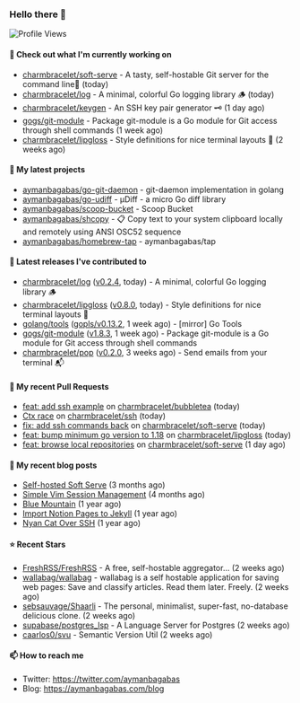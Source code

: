 ### Hello there 👋

![Profile Views](https://komarev.com/ghpvc/?username=aymanbagabas&label=PROFILE+VIEWS)

#### 👷 Check out what I'm currently working on

- [charmbracelet/soft-serve](https://github.com/charmbracelet/soft-serve) - A tasty, self-hostable Git server for the command line🍦 (today)
- [charmbracelet/log](https://github.com/charmbracelet/log) - A minimal, colorful Go logging library 🪵 (today)
- [charmbracelet/keygen](https://github.com/charmbracelet/keygen) - An SSH key pair generator 🗝️ (1 day ago)
- [gogs/git-module](https://github.com/gogs/git-module) - Package git-module is a Go module for Git access through shell commands (1 week ago)
- [charmbracelet/lipgloss](https://github.com/charmbracelet/lipgloss) - Style definitions for nice terminal layouts 👄 (2 weeks ago)

#### 🌱 My latest projects

- [aymanbagabas/go-git-daemon](https://github.com/aymanbagabas/go-git-daemon) - git-daemon implementation in golang
- [aymanbagabas/go-udiff](https://github.com/aymanbagabas/go-udiff) - µDiff - a micro Go diff library
- [aymanbagabas/scoop-bucket](https://github.com/aymanbagabas/scoop-bucket) - Scoop Bucket
- [aymanbagabas/shcopy](https://github.com/aymanbagabas/shcopy) - 📋 Copy text to your system clipboard locally and remotely using ANSI OSC52 sequence
- [aymanbagabas/homebrew-tap](https://github.com/aymanbagabas/homebrew-tap) - aymanbagabas/tap

#### 🔭 Latest releases I've contributed to

- [charmbracelet/log](https://github.com/charmbracelet/log) ([v0.2.4](https://github.com/charmbracelet/log/releases/tag/v0.2.4), today) - A minimal, colorful Go logging library 🪵
- [charmbracelet/lipgloss](https://github.com/charmbracelet/lipgloss) ([v0.8.0](https://github.com/charmbracelet/lipgloss/releases/tag/v0.8.0), today) - Style definitions for nice terminal layouts 👄
- [golang/tools](https://github.com/golang/tools) ([gopls/v0.13.2](https://github.com/golang/tools/releases/tag/gopls/v0.13.2), 1 week ago) - [mirror] Go Tools
- [gogs/git-module](https://github.com/gogs/git-module) ([v1.8.3](https://github.com/gogs/git-module/releases/tag/v1.8.3), 1 week ago) - Package git-module is a Go module for Git access through shell commands
- [charmbracelet/pop](https://github.com/charmbracelet/pop) ([v0.2.0](https://github.com/charmbracelet/pop/releases/tag/v0.2.0), 3 weeks ago) - Send emails from your terminal 📬

#### 🔨 My recent Pull Requests

- [feat: add ssh example](https://github.com/charmbracelet/bubbletea/pull/809) on [charmbracelet/bubbletea](https://github.com/charmbracelet/bubbletea) (today)
- [Ctx race](https://github.com/charmbracelet/ssh/pull/6) on [charmbracelet/ssh](https://github.com/charmbracelet/ssh) (today)
- [fix: add ssh commands back](https://github.com/charmbracelet/soft-serve/pull/370) on [charmbracelet/soft-serve](https://github.com/charmbracelet/soft-serve) (today)
- [feat: bump minimum go version to 1.18](https://github.com/charmbracelet/lipgloss/pull/216) on [charmbracelet/lipgloss](https://github.com/charmbracelet/lipgloss) (today)
- [feat: browse local repositories](https://github.com/charmbracelet/soft-serve/pull/369) on [charmbracelet/soft-serve](https://github.com/charmbracelet/soft-serve) (1 day ago)

#### 📜 My recent blog posts

- [Self-hosted Soft Serve](https://aymanbagabas.com/blog/2023/04/28/self-hosted-soft-serve.html) (3 months ago)
- [Simple Vim Session Management](https://aymanbagabas.com/blog/2023/04/13/simple-vim-session-management.html) (4 months ago)
- [Blue Mountain](https://aymanbagabas.com/blog/2022/06/02/blue-mountain.html) (1 year ago)
- [Import Notion Pages to Jekyll](https://aymanbagabas.com/blog/2022/03/29/import-notion-pages-to-jekyll.html) (1 year ago)
- [Nyan Cat Over SSH](https://aymanbagabas.com/blog/2022/03/25/nyan-cat-over-ssh.html) (1 year ago)

#### ⭐ Recent Stars

- [FreshRSS/FreshRSS](https://github.com/FreshRSS/FreshRSS) - A free, self-hostable aggregator… (2 weeks ago)
- [wallabag/wallabag](https://github.com/wallabag/wallabag) - wallabag is a self hostable application for saving web pages: Save and classify articles. Read them later. Freely. (2 weeks ago)
- [sebsauvage/Shaarli](https://github.com/sebsauvage/Shaarli) - The personal, minimalist, super-fast, no-database delicious clone. (2 weeks ago)
- [supabase/postgres_lsp](https://github.com/supabase/postgres_lsp) - A Language Server for Postgres (2 weeks ago)
- [caarlos0/svu](https://github.com/caarlos0/svu) - Semantic Version Util (2 weeks ago)

#### 📫 How to reach me

- Twitter: https://twitter.com/aymanbagabas
- Blog: https://aymanbagabas.com/blog

